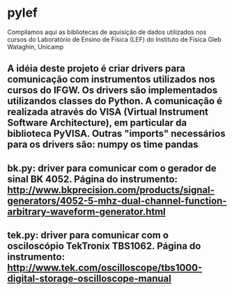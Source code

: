 # pylef
Compilamos aqui as bibliotecas de aquisição de dados utilizados nos cursos do Laboratório de Ensino de Física (LEF) do Instituto de Física Gleb Wataghin, Unicamp

A idéia deste projeto é criar drivers para comunicação com instrumentos utilizados nos cursos do IFGW. 
Os drivers são implementados utilizandos classes do Python. A comunicação é realizada através do VISA (Virtual Instrument Software Architecture), em particular da biblioteca PyVISA. 
Outras "imports" necessários para os drivers são:
numpy
os
time
pandas   
-------------------------
bk.py: driver para comunicar com o gerador de sinal BK 4052.
Página do instrumento: http://www.bkprecision.com/products/signal-generators/4052-5-mhz-dual-channel-function-arbitrary-waveform-generator.html
-------------------------
tek.py: driver para comunicar com o osciloscópio TekTronix TBS1062.
Página do instrumento: http://www.tek.com/oscilloscope/tbs1000-digital-storage-oscilloscope-manual
-------------------------

